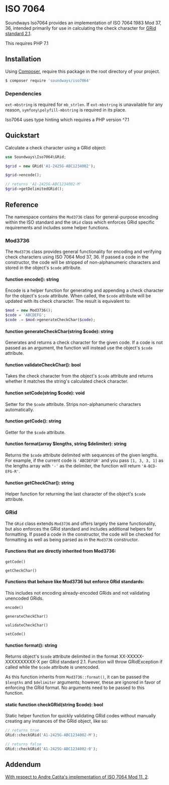 # ISO 7064

Soundways Iso7064 provides an implementation of ISO 7064:1983 Mod 37, 36, intended primarily for use in calculating the check character for [GRid standard 2.1](https://ifpi.org/downloads/GRid_Standard_v2_1.pdf).

This requires PHP 7.1

## Installation

Using [Composer](https://getcomposer.org), require this package in the root directory of your project.

```bash
$ composer require 'soundways/iso7064'
```

### Dependencies

`ext-mbstring` is required for `mb_strlen`.  If `ext-mbstring` is unavailable for any reason, `symfony\polyfill-mbstring` is required in its place.

Iso7064 uses type hinting which requires a PHP version ^7.1  

## Quickstart

Calculate a check character using a GRid object:

```php
use Soundways\Iso7064\GRid;

$grid = new GRid('A1-2425G-ABC1234002');

$grid->encode();

// returns 'A1-2425G-ABC1234002-M'
$grid->getDelimitedGRid();
```

## Reference

The namespace contains the `Mod3736` class for general-purpose encoding within the ISO standard and the `GRid` class which enforces GRid specific requirements and includes some helper functions.

### Mod3736

The `Mod3736` class provides general functionality for encoding and verifying check characters using ISO 7064 Mod 37, 36.  If passed a code in the constructor, the code will be stripped of non-alphanumeric characters and stored in the object's `$code` attribute.

#### function encode(): string

Encode is a helper function for generating and appending a check character for the object's `$code` attribute.  When called, the `$code` attribute will be updated with its check character.  The result is equivalent to:
```php
$mod = new Mod3736();
$code = 'ABCDEFG';
$code .= $mod->generateCheckChar($code);
```

#### function generateCheckChar(string $code): string

Generates and returns a check character for the given code.  If a code is not passed as an argument, the function will instead use the object's `$code` attribute.

#### function validateCheckChar(): bool

Takes the check character from the object's `$code` attribute and returns whether it matches the string's calculated check character.  

#### function setCode(string $code): void

Setter for the `$code` attribute.  Strips non-alphanumeric characters automatically.

#### function getCode(): string

Getter for the `$code` attribute.

#### function format(array $lengths, string $delimiter): string

Returns the `$code` attribute delimited with sequences of the given lengths.  For example, if the current code is `'ABCDEFGR'` and you pass `[1, 3, 3, 1]` as the lengths array with `'-'` as the delimiter, the function will return `'A-BCD-EFG-R'`.

#### function getCheckChar(): string

Helper function for returning the last character of the object's `$code` attribute. 

### GRid

The `GRid` class extends `Mod3736` and offers largely the same functionality, but also enforces the GRid standard and includes additional helpers for formatting.  If pssed a code in the constructor, the code will be checked for formatting as well as being parsed as in the `Mod3736` constructor.

#### Functions that are directly inherited from Mod3736:

`getCode()`

`getCheckChar()`

#### Functions that behave like Mod3736 but enforce GRid standards:

This includes not encoding already-encoded GRids and not validating unencoded GRids.

`encode()`

`generateCheckChar()`

`validateCheckChar()`

`setCode()`

#### function format(): string

Returns object's `$code` attribute delimited in the format XX-XXXXX-XXXXXXXXXX-X per GRid standard 2.1.  Function will throw GRidException if called while the `$code` attribute is unencoded.

As this function inherits from `Mod3736::format()`, it can be passed the `$lengths` and `$delimiter` arguments; however, these are ignored in favor of enforcing the GRid format.  No arguments need to be passed to this function.

#### static function checkGRid(string $code): bool

Static helper function for quickly validating GRid codes without manually creating any instances of the GRid object, like so:

```php
// returns true
GRid::checkGRid('A1-2425G-ABC1234002-M');

// returns false
GRid::checkGRid('A1-2425G-ABC1234002-0');
```

## Addendum

[With respect to Andre Catita's implementation of ISO 7064 Mod 11, 2](http://andrecatita.com/code-snippets/iso-7064-mod-112-php/).

